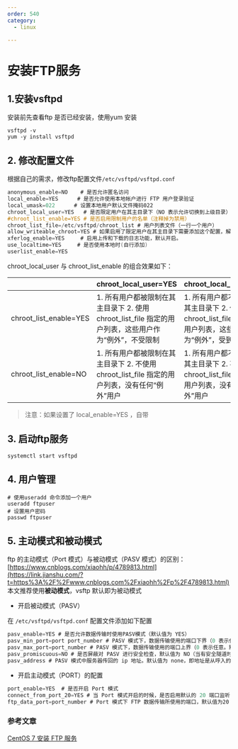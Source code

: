 ```yaml
---
order: 540
category:
  - linux

---
```


# 安装FTP服务

## 1.安装vsftpd

安装前先查看ftp 是否已经安装，使用yum 安装

```
vsftpd -v
yum -y install vsftpd
```

## 2. 修改配置文件

根据自己的需求，修改ftp配置文件`/etc/vsftpd/vsftpd.conf`

```objectivec
anonymous_enable=NO    # 是否允许匿名访问
local_enable=YES      # 是否允许使用本地帐户进行 FTP 用户登录验证
local_umask=022      # 设置本地用户默认文件掩码022
chroot_local_user=YES   # 是否限定用户在其主目录下（NO 表示允许切换到上级目录）
#chroot_list_enable=YES # 是否启用限制用户的名单（注释掉为禁用）
chroot_list_file=/etc/vsftpd/chroot_list # 用户列表文件（一行一个用户）
allow_writeable_chroot=YES # 如果启用了限定用户在其主目录下需要添加这个配置，解决报错 500 OOPS: vsftpd: refusing to run with writable root inside chroot()
xferlog_enable=YES     # 启用上传和下载的日志功能，默认开启。
use_localtime=YES     # 是否使用本地时(自行添加)
userlist_enable=YES 
```

chroot_local_user 与 chroot_list_enable 的组合效果如下：

|                        | chroot_local_user=YES                                        | chroot_local_user=NO                                         |
| ---------------------- | ------------------------------------------------------------ | ------------------------------------------------------------ |
| chroot_list_enable=YES | 1. 所有用户都被限制在其主目录下 2. 使用 chroot_list_file 指定的用户列表，这些用户作为“例外”，不受限制 | 1. 所有用户都不被限制其主目录下 2. 使用 chroot_list_file 指定的用户列表，这些用户作为“例外”，受到限制 |
| chroot_list_enable=NO  | 1. 所有用户都被限制在其主目录下 2. 不使用 chroot_list_file 指定的用户列表，没有任何“例外”用户 | 1. 所有用户都不被限制其主目录下 2. 不使用 chroot_list_file 指定的用户列表，没有任何“例外”用户 |

> 注意：如果设置了 local_enable=YES ，自带

## 3. 启动ftp服务

```
systemctl start vsftpd
```

## 4. 用户管理

```
# 使用useradd 命令添加一个用户
useradd ftpuser
# 设置用户密码
passwd ftpuser
```

## 5. 主动模式和被动模式

ftp 的主动模式（Port 模式）与被动模式（PASV 模式）的区别：[https://www.cnblogs.com/xiaohh/p/4789813.html](https://link.jianshu.com/?t=https%3A%2F%2Fwww.cnblogs.com%2Fxiaohh%2Fp%2F4789813.html)
本文推荐使用**被动模式**，vsftp 默认即为被动模式

- 开启被动模式（PASV）

在 `/etc/vsftpd/vsftpd.conf` 配置文件添加如下配置

```objectivec
pasv_enable=YES # 是否允许数据传输时使用PASV模式（默认值为 YES）
pasv_min_port=port port_number # PASV 模式下，数据传输使用的端口下界（0 表示任意。默认值为 0）把端口范围设在比较高的一段范围内，比如 50000-60000，将有助于安全性的提高.
pasv_max_port=port_number # PASV 模式下，数据传输使用的端口上界（0 表示任意。默认值为 0）
pasv_promiscuous=NO # 是否屏蔽对 PASV 进行安全检查，默认值为 NO（当有安全隧道时可禁用）
pasv_address # PASV 模式中服务器传回的 ip 地址。默认值为 none，即地址是从呼入的连接套接字中获取。
```

- 开启主动模式（PORT）的配置

```objectivec
port_enable=YES  # 是否开启 Port 模式
connect_from_port_20=YES # 当 Port 模式开启的时候，是否启用默认的 20 端口监听
ftp_data_port=port_number # Port 模式下 FTP 数据传输所使用的端口，默认值为20
```

### 参考文章

[CentOS 7 安装 FTP 服务](<https://www.jianshu.com/p/05dc6455b513>)

